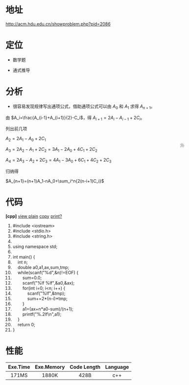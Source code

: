 # 地址

http://acm.hdu.edu.cn/showproblem.php?pid=2086

# 定位

 - 数学题

 - 通式推导

# 分析

 - 很容易发现规律写出通项公式，借助通项公式可以由 $A_0$ 和 $A_1$ 求得 $A_{n+1}$。

 由 $A_i=\frac{A_{i-1}+A_{i+1}}{2}-C_i$，得 $A_{i+1}=2A_i-A_{i-1}+2C_i$。

 列出前几项

 $A_2=2A_1-A_0+2C_1$

 $A_3=2A_2-A_1+2C_2=3A_1-2A_0+4C_1+2C_2$

 $A_4=2A_3-A_2+2C_3=4A_1-3A_0+6C_1+4C_2+2C_3$

 归纳得

 $A_{n+1}=(n+1)A_1-nA_0+\sum_i^n{2(n-i+1)C_i}$

# 代码

<div><div class="dp-highlighter bg_cpp"><div class="bar"><div class="tools"><b>[cpp]</b> <a href="#" class="ViewSource" title="view plain" onclick="dp.sh.Toolbar.Command('ViewSource',this);return false;" target="_self">view plain</a><span data-mod="popu_168"> <a href="#" class="CopyToClipboard" title="copy" onclick="dp.sh.Toolbar.Command('CopyToClipboard',this);return false;" target="_self">copy</a><div style="position: absolute; left: 797px; top: 545px; width: 16px; height: 16px; z-index: 99;"><embed id="ZeroClipboardMovie_2" src="https://csdnimg.cn/public/highlighter/ZeroClipboard.swf" loop="false" menu="false" quality="best" bgcolor="#ffffff" width="16" height="16" name="ZeroClipboardMovie_2" align="middle" allowscriptaccess="always" allowfullscreen="false" type="application/x-shockwave-flash" pluginspage="http://www.macromedia.com/go/getflashplayer" flashvars="id=2&amp;width=16&amp;height=16" wmode="transparent"></div></span><span data-mod="popu_169"> <a href="#" class="PrintSource" title="print" onclick="dp.sh.Toolbar.Command('PrintSource',this);return false;" target="_self">print</a></span><a href="#" class="About" title="?" onclick="dp.sh.Toolbar.Command('About',this);return false;" target="_self">?</a></div></div><ol start="1" class="dp-cpp"><li class="alt"><span><span class="preprocessor">#include&nbsp;&lt;iostream&gt;</span><span>&nbsp;&nbsp;</span></span></li><li class=""><span><span class="preprocessor">#include&nbsp;&lt;stdio.h&gt;</span><span>&nbsp;&nbsp;</span></span></li><li class="alt"><span><span class="preprocessor">#include&nbsp;&lt;string.h&gt;</span><span>&nbsp;&nbsp;</span></span></li><li class=""><span>&nbsp;&nbsp;</span></li><li class="alt"><span><span class="keyword">using</span><span>&nbsp;</span><span class="keyword">namespace</span><span>&nbsp;std;&nbsp;&nbsp;</span></span></li><li class=""><span>&nbsp;&nbsp;</span></li><li class="alt"><span><span class="datatypes">int</span><span>&nbsp;main()&nbsp;{&nbsp;&nbsp;</span></span></li><li class=""><span>&nbsp;&nbsp;&nbsp;&nbsp;<span class="datatypes">int</span><span>&nbsp;n;&nbsp;&nbsp;</span></span></li><li class="alt"><span>&nbsp;&nbsp;&nbsp;&nbsp;<span class="datatypes">double</span><span>&nbsp;a0,a1,ax,sum,tmp;&nbsp;&nbsp;</span></span></li><li class=""><span>&nbsp;&nbsp;&nbsp;&nbsp;<span class="keyword">while</span><span>(scanf(</span><span class="string">"%d"</span><span>,&amp;n)!=EOF)&nbsp;{&nbsp;&nbsp;</span></span></li><li class="alt"><span>&nbsp;&nbsp;&nbsp;&nbsp;&nbsp;&nbsp;&nbsp;&nbsp;sum=0.0;&nbsp;&nbsp;</span></li><li class=""><span>&nbsp;&nbsp;&nbsp;&nbsp;&nbsp;&nbsp;&nbsp;&nbsp;scanf(<span class="string">"%lf&nbsp;%lf"</span><span>,&amp;a0,&amp;ax);&nbsp;&nbsp;</span></span></li><li class="alt"><span>&nbsp;&nbsp;&nbsp;&nbsp;&nbsp;&nbsp;&nbsp;&nbsp;<span class="keyword">for</span><span>(</span><span class="datatypes">int</span><span>&nbsp;i=0;&nbsp;i&lt;n;&nbsp;i++)&nbsp;{&nbsp;&nbsp;</span></span></li><li class=""><span>&nbsp;&nbsp;&nbsp;&nbsp;&nbsp;&nbsp;&nbsp;&nbsp;&nbsp;&nbsp;&nbsp;&nbsp;scanf(<span class="string">"%lf"</span><span>,&amp;tmp);&nbsp;&nbsp;</span></span></li><li class="alt"><span>&nbsp;&nbsp;&nbsp;&nbsp;&nbsp;&nbsp;&nbsp;&nbsp;&nbsp;&nbsp;&nbsp;&nbsp;sum+=2*(n-i)*tmp;&nbsp;&nbsp;</span></li><li class=""><span>&nbsp;&nbsp;&nbsp;&nbsp;&nbsp;&nbsp;&nbsp;&nbsp;}&nbsp;&nbsp;</span></li><li class="alt"><span>&nbsp;&nbsp;&nbsp;&nbsp;&nbsp;&nbsp;&nbsp;&nbsp;a1=(ax+n*a0-sum)/(n+1);&nbsp;&nbsp;</span></li><li class=""><span>&nbsp;&nbsp;&nbsp;&nbsp;&nbsp;&nbsp;&nbsp;&nbsp;printf(<span class="string">"%.2lf\n"</span><span>,a1);&nbsp;&nbsp;</span></span></li><li class="alt"><span>&nbsp;&nbsp;&nbsp;&nbsp;}&nbsp;&nbsp;</span></li><li class=""><span>&nbsp;&nbsp;&nbsp;&nbsp;<span class="keyword">return</span><span>&nbsp;0;&nbsp;&nbsp;</span></span></li><li class="alt"><span>}&nbsp;&nbsp;</span></li></ol></div></div>

# 性能

| Exe.Time | Exe.Memory | Code Length | Language |
|:-------------:|:-------------:|:-----:|:-----:|
| 171MS | 1880K | 428B | c++ |